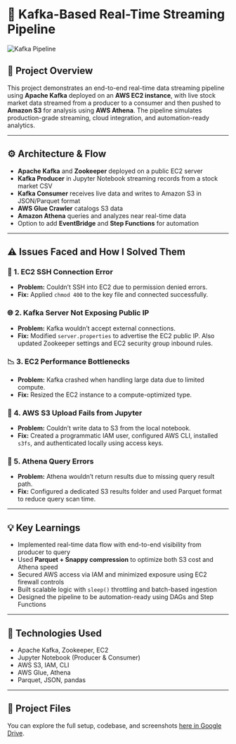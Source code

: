 # 🔁 Kafka-Based Real-Time Streaming Pipeline 
 
![Kafka Pipeline](https://drive.google.com/uc?export=view&id=1ctwK0Lp9H0Z_lg3QeA6-SEqZM7keGBky)

## 📌 Project Overview

This project demonstrates an end-to-end real-time data streaming pipeline using **Apache Kafka** deployed on an **AWS EC2 instance**, with live stock market data streamed from a producer to a consumer and then pushed to **Amazon S3** for analysis using **AWS Athena**. The pipeline simulates production-grade streaming, cloud integration, and automation-ready analytics.

---

## ⚙️ Architecture & Flow

- **Apache Kafka** and **Zookeeper** deployed on a public EC2 server
- **Kafka Producer** in Jupyter Notebook streaming records from a stock market CSV
- **Kafka Consumer** receives live data and writes to Amazon S3 in JSON/Parquet format
- **AWS Glue Crawler** catalogs S3 data
- **Amazon Athena** queries and analyzes near real-time data
- Option to add **EventBridge** and **Step Functions** for automation

---

## ⚠️ Issues Faced and How I Solved Them

### 🔐 1. EC2 SSH Connection Error
- **Problem:** Couldn’t SSH into EC2 due to permission denied errors.
- **Fix:** Applied `chmod 400` to the key file and connected successfully.

### 🌐 2. Kafka Server Not Exposing Public IP
- **Problem:** Kafka wouldn’t accept external connections.
- **Fix:** Modified `server.properties` to advertise the EC2 public IP. Also updated Zookeeper settings and EC2 security group inbound rules.

### 📉 3. EC2 Performance Bottlenecks
- **Problem:** Kafka crashed when handling large data due to limited compute.
- **Fix:** Resized the EC2 instance to a compute-optimized type.

### 💾 4. AWS S3 Upload Fails from Jupyter
- **Problem:** Couldn’t write data to S3 from the local notebook.
- **Fix:** Created a programmatic IAM user, configured AWS CLI, installed `s3fs`, and authenticated locally using access keys.

### 🧮 5. Athena Query Errors
- **Problem:** Athena wouldn’t return results due to missing query result path.
- **Fix:** Configured a dedicated S3 results folder and used Parquet format to reduce query scan time.

---

## 💡 Key Learnings

- Implemented real-time data flow with end-to-end visibility from producer to query
- Used **Parquet + Snappy compression** to optimize both S3 cost and Athena speed
- Secured AWS access via IAM and minimized exposure using EC2 firewall controls
- Built scalable logic with `sleep()` throttling and batch-based ingestion
- Designed the pipeline to be automation-ready using DAGs and Step Functions

---

## 📂 Technologies Used

- Apache Kafka, Zookeeper, EC2
- Jupyter Notebook (Producer & Consumer)
- AWS S3, IAM, CLI
- AWS Glue, Athena
- Parquet, JSON, pandas

---

## 📎 Project Files

You can explore the full setup, codebase, and screenshots [here in Google Drive](https://drive.google.com/file/d/1ctwK0Lp9H0Z_lg3QeA6-SEqZM7keGBky/view?usp=sharing).

